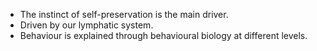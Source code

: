 - The instinct of self-preservation is the main driver.
- Driven by our lymphatic system.
- Behaviour is explained through behavioural biology at different levels.
